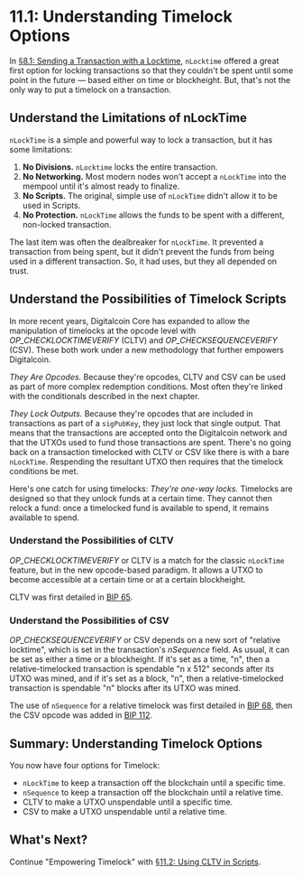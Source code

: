 # 11.1: Understanding Timelock Options

In [§8.1: Sending a Transaction with a Locktime](08_1_Sending_a_Transaction_with_a_Locktime.md), `nLocktime` offered a great first option for locking transactions so that they couldn't be spent until some point in the future — based either on time or blockheight. But, that's not the only way to put a timelock on a transaction.

## Understand the Limitations of nLockTime

`nLockTime` is a simple and powerful way to lock a transaction, but it has some limitations:

1. **No Divisions.** `nLocktime` locks the entire transaction.
2. **No Networking.** Most modern nodes won't accept a `nLockTime` into the mempool until it's almost ready to finalize.
3. **No Scripts.** The original, simple use of `nLockTime` didn't allow it to be used in Scripts.
4. **No Protection.** `nLockTime` allows the funds to be spent with a different, non-locked transaction.

The last item was often the dealbreaker for `nLockTime`. It prevented a transaction from being spent, but it didn't prevent the funds from being used in a different transaction. So, it had uses, but they all depended on trust.

## Understand the Possibilities of Timelock Scripts

In more recent years, Digitalcoin Core has expanded to allow the manipulation of timelocks at the opcode level with _OP_CHECKLOCKTIMEVERIFY_ (CLTV) and _OP_CHECKSEQUENCEVERIFY_ (CSV). These both work under a new methodology that further empowers Digitalcoin.

_They Are Opcodes._ Because they're opcodes, CLTV and CSV can be used as part of more complex redemption conditions. Most often they're linked with the conditionals described in the next chapter.

_They Lock Outputs._ Because they're opcodes that are included in transactions as part of a `sigPubKey`, they just lock that single output. That means that the transactions are accepted onto the Digitalcoin network and that the UTXOs used to fund those transactions are spent. There's no going back on a transaction timelocked with CLTV or CSV like there is with a bare `nLockTime`. Respending the resultant UTXO then requires that the timelock conditions be met.

Here's one catch for using timelocks: _They're one-way locks._ Timelocks are designed so that they unlock funds at a certain time. They cannot then relock a fund: once a timelocked fund is available to spend, it remains available to spend.

### Understand the Possibilities of CLTV

_OP_CHECKLOCKTIMEVERIFY_ or CLTV is a match for the classic `nLockTime` feature, but in the new opcode-based paradigm. It allows a UTXO to become accessible at a certain time or at a certain blockheight. 

CLTV was first detailed in [BIP 65](https://github.com/digitalcoin/bips/blob/master/bip-0065.mediawiki).

### Understand the Possibilities of CSV

_OP_CHECKSEQUENCEVERIFY_ or CSV depends on a new sort of "relative locktime", which is set in the transaction's _nSequence_ field. As usual, it can be set as either a time or a blockheight. If it's set as a time, "n", then a relative-timelocked transaction is spendable "n x 512" seconds after its UTXO was mined, and if it's set as a block, "n", then a relative-timelocked transaction is spendable "n" blocks after its UTXO was mined.

The use of `nSequence` for a relative timelock was first detailed in [BIP 68](https://github.com/digitalcoin/bips/blob/master/bip-0068.mediawiki), then the CSV opcode was added in [BIP 112](https://github.com/digitalcoin/bips/blob/master/bip-0112.mediawiki).

## Summary: Understanding Timelock Options

You now have four options for Timelock:

* `nLockTime` to keep a transaction off the blockchain until a specific time.
* `nSequence` to keep a transaction off the blockchain until a relative time.
* CLTV to make a UTXO unspendable until a specific time.
* CSV to make a UTXO unspendable until a relative time.

## What's Next?

Continue "Empowering Timelock" with [§11.2: Using CLTV in Scripts](11_2_Using_CLTV_in_Scripts.md). 
